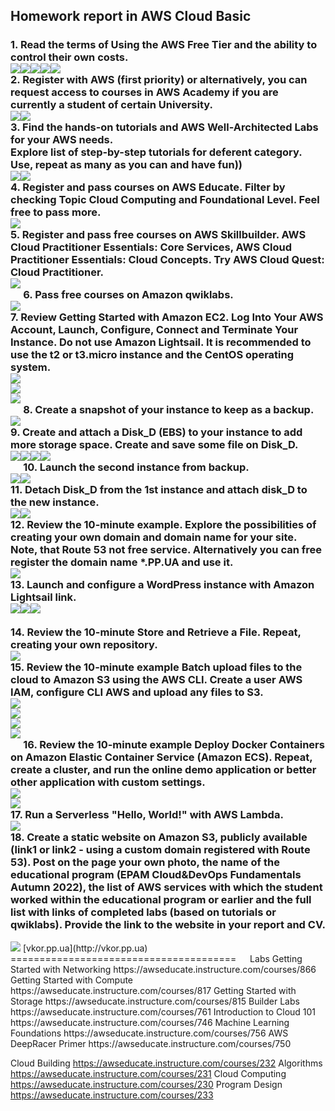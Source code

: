 <h2>Homework report in AWS Cloud Basic</h2>
<h3>1. Read the terms of Using the AWS Free Tier and the ability to control their own costs.</br><img src="https://github.com/korotetskiy/img/blob/main/aws-1-1.png"><img src="https://github.com/korotetskiy/img/blob/main/aws-1-2.png"><img src="https://github.com/korotetskiy/img/blob/main/aws-1-3.png"><img src="https://github.com/korotetskiy/img/blob/main/aws-1-4.png"><img src="https://github.com/korotetskiy/img/blob/main/aws-1-5.png"></br>
2. Register with AWS (first priority) or alternatively, you can request access to courses in AWS Academy if you are currently a student of certain University.</br><img src="https://github.com/korotetskiy/img/blob/main/aws-2-1.png"><img src="https://github.com/korotetskiy/img/blob/main/aws-2-2.png"></br>
3. Find the hands-on tutorials and AWS Well-Architected Labs for your AWS needs. </br>
Explore list of step-by-step tutorials for deferent category. </br>
Use, repeat as many as you can and have fun))  </br><img src="https://github.com/korotetskiy/img/blob/main/aws-3-1.png"><img src="https://github.com/korotetskiy/img/blob/main/aws-3-2.png"></br>
4. Register and pass courses on AWS Educate. Filter by checking Topic Cloud Computing and Foundational Level. Feel free to pass more. </br> 
<img src="https://github.com/korotetskiy/img/blob/main/aws-4-1.png"></br>
5. Register and pass free courses on AWS Skillbuilder. AWS Cloud Practitioner Essentials: Core Services, AWS Cloud Practitioner Essentials: Cloud Concepts. Try AWS Cloud Quest: Cloud Practitioner.</br><img src="https://github.com/korotetskiy/img/blob/main/aws-5-1.png"></br> 
6. Pass free courses on Amazon qwiklabs.</br><img src="https://github.com/korotetskiy/img/blob/main/aws-6-1.png"></br>
7. Review Getting Started with Amazon EC2. Log Into Your AWS Account, Launch, Configure, Connect and Terminate Your Instance. Do not use Amazon Lightsail. It is recommended to use the t2 or t3.micro instance and the CentOS operating system.</br><img src="https://github.com/korotetskiy/img/blob/main/aws-7-1.png"></br><img src="https://github.com/korotetskiy/img/blob/main/aws-7-2.png"></br><img src="https://github.com/korotetskiy/img/blob/main/aws-7-3.png"></br>  
8. Create a snapshot of your instance to keep as a backup.</br><img src="https://github.com/korotetskiy/img/blob/main/aws-8-1.png"></br>
9. Create and attach a Disk_D (EBS) to your instance to add more storage space. Create and save some file on Disk_D.</br><img src="https://github.com/korotetskiy/img/blob/main/aws-9-1.png"><img src="https://github.com/korotetskiy/img/blob/main/aws-9-2.png"><img src="https://github.com/korotetskiy/img/blob/main/aws-9-3.png"><img src="https://github.com/korotetskiy/img/blob/main/aws-9-4.png"></br> 
10. Launch the second instance from backup.</br><img src="https://github.com/korotetskiy/img/blob/main/aws-10-1.png"><img src="https://github.com/korotetskiy/img/blob/main/aws-10-2.png"></br>
11. Detach Disk_D from the 1st instance and attach disk_D to the new instance.</br><img src="https://github.com/korotetskiy/img/blob/main/aws-11-1.png"><img src="https://github.com/korotetskiy/img/blob/main/aws-11-2.png"></br>
12. Review the 10-minute example. Explore the possibilities of creating your own domain and domain name for your site. Note, that Route 53 not free service. Alternatively you can free register the domain name *.PP.UA and use it.</br><img src="https://github.com/korotetskiy/img/blob/main/aws-12-11.png"></br>
13. Launch and configure a WordPress instance with Amazon Lightsail link.</br><img src="https://github.com/korotetskiy/img/blob/main/aws-12-1.png"><img src="https://github.com/korotetskiy/img/blob/main/aws-13-2.png"><img src="https://github.com/korotetskiy/img/blob/main/aws-13-3.png"></br></br>   
14. Review the 10-minute Store and Retrieve a File. Repeat, creating your own repository.</br><img src="https://github.com/korotetskiy/img/blob/main/aws-14-1.png"></br>
15. Review the 10-minute example Batch upload files to the cloud to Amazon S3 using the AWS CLI. Create a user AWS IAM, configure CLI AWS and upload any files to S3.</br><img src="https://github.com/korotetskiy/img/blob/main/aws-15-1.png"></br><img src="https://github.com/korotetskiy/img/blob/main/aws-15-2.png"></br><img src="https://github.com/korotetskiy/img/blob/main/aws-15-3.png"></br><img src="https://github.com/korotetskiy/img/blob/main/aws-15-4.png"></br> 
16. Review the 10-minute example Deploy Docker Containers on Amazon Elastic Container Service (Amazon ECS). Repeat, create a cluster, and run the online demo application or better other application with custom settings.</br><img src="https://github.com/korotetskiy/img/blob/main/aws-16-1.png"></br><img src="https://github.com/korotetskiy/img/blob/main/aws-16-2.png"></br>
17. Run a Serverless "Hello, World!" with AWS Lambda.</br><img src="https://github.com/korotetskiy/img/blob/main/aws-17-1.png"></br>
18. Create a static website on Amazon S3, publicly available (link1 or link2 - using a custom domain registered with Route 53). Post on the page your own photo, the name of the educational program (EPAM Cloud&DevOps Fundamentals Autumn 2022), the list of AWS services with which the student worked within the educational program or earlier and the full list with links  of completed labs (based on tutorials or qwiklabs). Provide the link to the website in your report and СV.</h3>
<img src="https://github.com/korotetskiy/img/blob/main/aws-9.png">
[vkor.pp.ua](http://vkor.pp.ua) 
=======================================
 
Labs
Getting Started with Networking
https://awseducate.instructure.com/courses/866
Getting Started with Compute
https://awseducate.instructure.com/courses/817
Getting Started with Storage
https://awseducate.instructure.com/courses/815
Builder Labs
https://awseducate.instructure.com/courses/761
Introduction to Cloud 101
https://awseducate.instructure.com/courses/746
Machine Learning Foundations
https://awseducate.instructure.com/courses/756
AWS DeepRacer Primer
https://awseducate.instructure.com/courses/750

Cloud Building  https://awseducate.instructure.com/courses/232
Algorithms https://awseducate.instructure.com/courses/231
Cloud Computing https://awseducate.instructure.com/courses/230
Program Design
https://awseducate.instructure.com/courses/233


